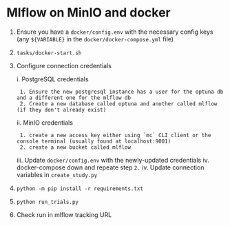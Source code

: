 # Mlflow on MinIO and docker

1. Ensure you have a `docker/config.env` with the necessary config keys
(any `${VARIABLE}` in the `docker/docker-compose.yml` file)

2. `tasks/docker-start.sh`

3. Configure connection credentials

    i. PostgreSQL credentials

        1. Ensure the new postgresql instance has a user for the optuna db and a different one for the mlflow db
        2. Create a new database called optuna and another called mlflow (if they don't already exist)

    ii. MinIO credentials

        1. create a new access key either using `mc` CLI client or the console terminal (usually found at localhost:9001)
        2. create a new bucket called mlflow

    iii. Update `docker/config.env` with the newly-updated credentials
    iv. docker-compose down and repeate step `2.`
    iv. Update connection variables in `create_study.py`

4. `python -m pip install -r requirements.txt`


5. `python run_trials.py`

6. Check run in mlflow tracking URL
